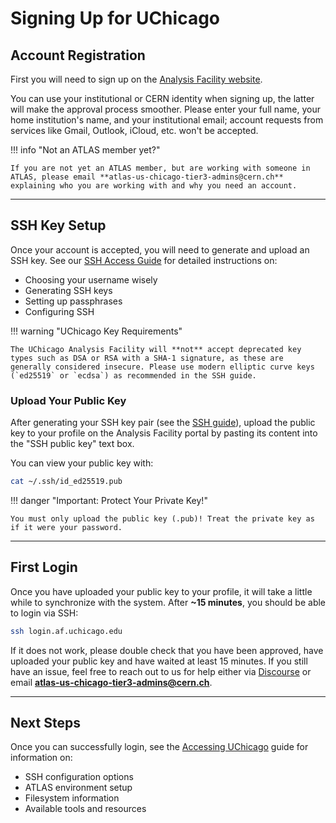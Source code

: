 # Signing Up for UChicago

## Account Registration

First you will need to sign up on the
[Analysis Facility website](https://af.uchicago.edu/).

You can use your institutional or CERN identity when signing up, the latter will
make the approval process smoother. Please enter your full name, your home
institution's name, and your institutional email; account requests from services
like Gmail, Outlook, iCloud, etc. won't be accepted.

!!! info "Not an ATLAS member yet?"

    If you are not yet an ATLAS member, but are working with someone in ATLAS, please email **atlas-us-chicago-tier3-admins@cern.ch** explaining who you are working with and why you need an account.

---

## SSH Key Setup

Once your account is accepted, you will need to generate and upload an SSH key.
See our [SSH Access Guide](../computing/ssh_guide.md) for detailed instructions
on:

- Choosing your username wisely
- Generating SSH keys
- Setting up passphrases
- Configuring SSH

!!! warning "UChicago Key Requirements"

    The UChicago Analysis Facility will **not** accept deprecated key types such as DSA or RSA with a SHA-1 signature, as these are generally considered insecure. Please use modern elliptic curve keys (`ed25519` or `ecdsa`) as recommended in the SSH guide.

### Upload Your Public Key

After generating your SSH key pair (see the
[SSH guide](../computing/ssh_guide.md)), upload the public key to your profile
on the Analysis Facility portal by pasting its content into the "SSH public key"
text box.

You can view your public key with:

```sh
cat ~/.ssh/id_ed25519.pub
```

!!! danger "Important: Protect Your Private Key!"

    You must only upload the public key (.pub)! Treat the private key as if it were your password.

---

## First Login

Once you have uploaded your public key to your profile, it will take a little
while to synchronize with the system. After **~15 minutes**, you should be able
to login via SSH:

```sh
ssh login.af.uchicago.edu
```

If it does not work, please double check that you have been approved, have
uploaded your public key and have waited at least 15 minutes. If you still have
an issue, feel free to reach out to us for help either via
[Discourse](https://atlas-talk.sdcc.bnl.gov/) or email
**atlas-us-chicago-tier3-admins@cern.ch**.

---

## Next Steps

Once you can successfully login, see the [Accessing UChicago](accessing.md)
guide for information on:

- SSH configuration options
- ATLAS environment setup
- Filesystem information
- Available tools and resources
